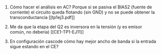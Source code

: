 1. Cómo hacer el análisis en AC? Porque si se pasiva el BIAS2 (fuente de corriente) el circuito queda flotando (sin GND) y no se puede obtener la transconductancia
   [[tp1ej3.pdf]]

2. Me da que la etapa del Q2 es inversora en la tensión (y es emisor común, no deberia) [[CE1-TP1-EJ11]]


3. En configuración cascode cómo hay mejor ancho de banda si la entrada sigue estando en el CE?